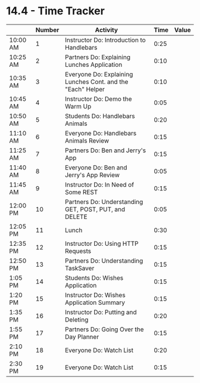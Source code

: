# 14.4 - Time Tracker

|          | Number | Activity                                                    | Time | Value |
| -------- | ------ | ----------------------------------------------------------- | ---- | ----- |
| 10:00 AM | 1      | Instructor Do: Introduction to Handlebars                   | 0:25 |       |
| 10:25 AM | 2      | Partners Do: Explaining Lunches Application                 | 0:10 |       |
| 10:35 AM | 3      | Everyone Do: Explaining Lunches Cont. and the "Each" Helper | 0:10 |       |
| 10:45 AM | 4      | Instructor Do: Demo the Warm Up                             | 0:05 |       |
| 10:50 AM | 5      | Students Do: Handlebars Animals                             | 0:20 |       |
| 11:10 AM | 6      | Everyone Do: Handlebars Animals Review                      | 0:15 |       |
| 11:25 AM | 7      | Partners Do: Ben and Jerry's App                            | 0:15 |       |
| 11:40 AM | 8      | Everyone Do: Ben and Jerry's App Review                     | 0:05 |       |
| 11:45 AM | 9      | Instructor Do: In Need of Some REST                         | 0:15 |       |
| 12:00 PM | 10     | Partners Do: Understanding GET, POST, PUT, and DELETE       | 0:05 |       |
| 12:05 PM | 11     | Lunch                                                       | 0:30 |       |
| 12:35 PM | 12     | Instructor Do: Using HTTP Requests                          | 0:15 |       |
| 12:50 PM | 13     | Partners Do: Understanding TaskSaver                        | 0:15 |       |
| 1:05 PM  | 14     | Students Do: Wishes Application                             | 0:15 |       |
| 1:20 PM  | 15     | Instructor Do: Wishes Application Summary                   | 0:15 |       |
| 1:35 PM  | 16     | Instructor Do: Putting and Deleting                         | 0:20 |       |
| 1:55 PM  | 17     | Partners Do: Going Over the Day Planner                     | 0:15 |       |
| 2:10 PM  | 18     | Everyone Do: Watch List                                     | 0:20 |       |
| 2:30 PM  | 19     | Everyone Do: Watch List                                     | 0:15 |       |
